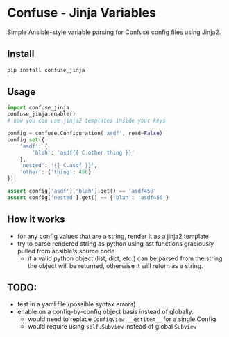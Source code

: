 # Confuse - Jinja Variables
Simple Ansible-style variable parsing for Confuse config files using Jinja2.

## Install

```bash
pip install confuse_jinja
```

## Usage

```python
import confuse_jinja
confuse_jinja.enable()
# now you can use jinja2 templates inside your keys

config = confuse.Configuration('asdf', read=False)
config.set({
    'asdf': {
        'blah': 'asdf{{ C.other.thing }}'
    },
    'nested': '{{ C.asdf }}',
    'other': {'thing': 456}
})

assert config['asdf']['blah'].get() == 'asdf456'
assert config['nested'].get() == {'blah': 'asdf456'}
```

## How it works
 - for any config values that are a string, render it as a jinja2 template
 - try to parse rendered string as python using ast functions graciously pulled from ansible's source code
    - if a valid python object (list, dict, etc.) can be parsed from the string the object will be returned, otherwise it will return as a string.

## TODO:
 - test in a yaml file (possible syntax errors)
 - enable on a config-by-config object basis instead of globally.
    - would need to replace `ConfigView.__getitem__` for a single Config
    - would require using `self.Subview` instead of global `Subview`
